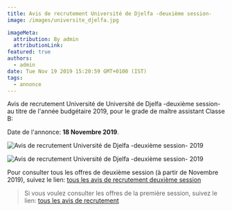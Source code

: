 ```yaml
---
title: Avis de recrutement Université de Djelfa -deuxième session-
image: /images/universite_djelfa.jpg

imageMeta:
  attribution: By admin
  attributionLink:
featured: true
authors:
  - admin
date: Tue Nov 19 2019 15:20:59 GMT+0100 (IST)
tags:
  - annonce
---
```

Avis de recrutement Université de Université de Djelfa -deuxième session- au titre de l'année budgétaire 2019, pour le grade de maître assistant Classe B:

Date de l'annonce: **18 Novembre 2019**.

![Avis de recrutement Université de Djelfa -deuxième session- 2019](/images/avis-de-recr-univ-djelfa-2-session.jpg)

![Avis de recrutement Université de Djelfa -deuxième session- 2019](/images/avis-de-recr-univ-djelfa-2-session-2.jpg)


Pour consulter tous les offres de deuxième session (à partir de Novembre 2019), suivez le lien: [tous les avis de recrutement deuxième session](/tous-les-avis-de-recrutement-mitre-assistant-classe-b-au-titre-de-l-annee-2019-deuxieme-session/)

>Si vous voulez consulter les offres de la première session, suivez le lien: [tous les avis de recrutement](/tous_les_avis_de_recrutement_annee_budgetaire_2019/)

